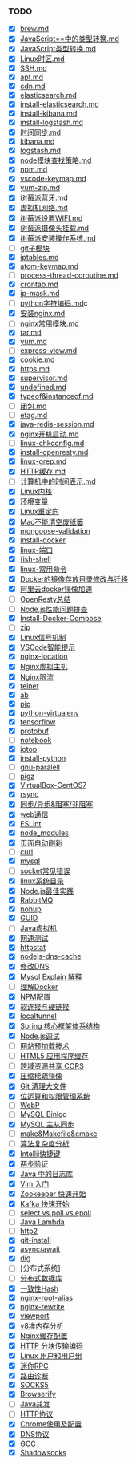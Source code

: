 ### TODO

- [x] [brew.md](brew.md)
- [x] [JavaScript==中的类型转换.md](JavaScript==中的类型转换.md)
- [x] [JavaScript类型转换.md](JavaScript类型转换.md)
- [x] [Linux时区.md](Linux时区.md)
- [x] [SSH.md](SSH.md)
- [x] [apt.md](apt.md)
- [x] [cdn.md](cdn.md)
- [x] [elasticsearch.md](elasticsearch.md)
- [x] [install-elasticsearch.md](install-elasticsearch.md)
- [x] [install-kibana.md](install-kibana.md)
- [x] [install-logstash.md](install-logstash.md)
- [x] [时间同步.md](时间同步.md)
- [x] [kibana.md](kibana.md)
- [x] [logstash.md](logstash.md)
- [x] [node模块查找策略.md](node模块查找策略.md)
- [x] [npm.md](npm.md)
- [x] [vscode-keymap.md](vscode-keymap.md)
- [x] [yum-zip.md](yum-zip.md)
- [x] [树莓派蓝牙.md](树莓派蓝牙.md)
- [x] [虚拟机网络.md](虚拟机网络.md)
- [x] [树莓派设置WIFI.md](树莓派设置WIFI.md)
- [x] [树莓派摄像头挂载.md](树莓派摄像头挂载.md)
- [x] [树莓派安装操作系统.md](树莓派安装操作系统.md)
- [ ] [git子模块](git-submodules.md)
- [x] [iptables.md](iptables.md)
- [x] [atom-keymap.md](atom-keymap.md)
- [ ] [process-thread-coroutine.md](process-thread-coroutine.md)
- [x] [crontab.md](crontab.md)
- [x] [ip-mask.md](ip-mask.md)
- [ ] [python字符编码.md](python字符编码.md)c
- [x] [安装nginx.md](安装nginx.md)
- [ ] [nginx常用模块.md](nginx常用模块.md)
- [x] [tar.md](tar.md)
- [x] [yum.md](yum.md)
- [ ] [express-view.md](express-view.md)
- [x] [cookie.md](cookie.md)
- [x] [https.md](https.md)
- [x] [supervisor.md](supervisor.md)
- [x] [undefined.md](undefined.md)
- [x] [typeof&instanceof.md](typeof&instanceof.md)
- [ ] [闭包.md](闭包.md)
- [ ] [etag.md](etag.md)
- [x] [java-redis-session.md](java-redis-session.md)
- [x] [nginx开机启动.md](nginx开机启动.md)
- [ ] [linux-chkconfig.md](linux-chkconfig.md)
- [x] [install-openresty.md](install-openresty.md)
- [x] [linux-grep.md](linux-grep.md)
- [x] [HTTP缓存.md](http-cache.md)
- [ ] [计算机中的时间表示.md](计算机中的时间表示.md)
- [x] [Linux内核](linux-kernel.md)
- [x] [环境变量](环境变量.md)
- [x] [Linux重定向](Linux重定向.md)
- [x] [Mac不能清空废纸篓](Mac不能清空废纸篓.md)
- [x] [mongoose-validation](mongoose-validation.md)
- [x] [install-docker](install-docker.md)
- [x] [linux-端口](linux-端口.md)
- [x] [fish-shell](fish-shell.md)
- [x] [linux-常用命令](linux-常用命令.md)
- [x] [Docker的镜像存放目录修改与迁移](Docker的镜像存放目录修改与迁移.md)
- [x] [阿里云docker镜像加速](阿里云docker镜像加速.md)
- [ ] [OpenResty总结](OpenResty总结.md)
- [ ] [Node.js性能问题排查](Node.js性能问题排查.md)
- [x] [Install-Docker-Compose](Install-Docker-Compose.md)
- [ ] [zip](zip.md)
- [x] [Linux信号机制](http://t.cn/RfGBh0H)
- [x] [VSCode智能提示](http://t.cn/Rftexm0)
- [x] [nginx-location](nginx-location.md)
- [x] [Nginx虚拟主机](nginx-virtual-host.md)
- [x] [Nginx限流](nginx-http-limit.md)
- [x] [telnet](telnet.md)  
- [x] [ab](ab.md)  
- [x] [pip](pip.md)
- [x] [python-virtualenv](python-virtualenv.md)
- [x] [tensorflow](tensorflow.md)
- [x] [protobuf](protobuf.md)
- [ ] [notebook](notebook.md)
- [x] [iotop](iotop.md)
- [x] [install-python](install-python.md)
- [ ] [gnu-paralell](gnu-paralell.md)
- [ ] [pigz](pigz.md)
- [x] [VirtualBox-CentOS7](VirtualBox-CentOS7.md)
- [x] [rsync](rsync.md)
- [x] [同步/异步&阻塞/非阻塞](synchronousVSasynchronous&blockingVSnon-blocking.md)
- [x] [web通信](web-messaging.md)
- [x] [ESLint](eslint.md)
- [x] [node_modules](node_modules.md)
- [x] [页面自动刷新](page-auto-refresh.md)
- [ ] [curl](curl.md)
- [x] [mysql](mysql.md)
- [ ] [socket常见错误](socket-error.md)
- [x] [linux系统目录](linux-system-directory.md)
- [x] [Node.js最佳实践](nodejs-best-practice.md)
- [x] [RabbitMQ](rabbitmq.md)
- [x] [nohup](nohup.md)
- [x] [GUID](GUID.md)
- [ ] [Java虚拟机](jvm.md)
- [x] [网速测试](speedtest.md)
- [x] [httpstat](httpstat.md)
- [x] [nodejs-dns-cache](nodejs-dns-cache.md)
- [x] [修改DNS](modify-dns.md)
- [x] [Mysql Explain 解释](mysql-explain.md)
- [ ] [理解Docker](understand-docker.md)
- [x] [NPM配置](npm-config.md)
- [x] [软连接与硬链接](soft-link&hard-link.md)
- [x] [localtunnel](localtunnel.md)
- [x] [Spring 核心框架体系结构](spring-framework.md)
- [x] [Node.js调试](node-debugger.md)
- [ ] [网站预加载技术](prefetching-preloading-prebrowsing.md)
- [ ] [HTML5 应用程序缓存](html5-application-cache.md)
- [ ] [跨域资源共享 CORS](cors.md)
- [x] [压缩稀疏镜像](compact-sparse-bundle-image.md)
- [x] [Git 清理大文件](git-delete-large-file.md)
- [x] [位运算和权限管理系统](bitwise-permission.md)
- [ ] [WebP](webp.md)
- [ ] [MySQL Binlog](mysql-binlog.md)
- [x] [MySQL 主从同步](mysql-master-slave.md)
- [ ] [make&Makefile&cmake](make-makefile-cmake.md)
- [ ] [算法复杂度分析](algorithmic-analysis.md)
- [x] [Intellij快捷键](intellij-keymap.md)
- [x] [两步验证](2fa.md)
- [x] [Java 中的日志库](java-logging.md)
- [x] [Vim 入门](vim.md)
- [x] [Zookeeper 快速开始](zookeeper.md)
- [x] [Kafka 快速开始](kafka.md)
- [ ] [select vs poll vs epoll](select-vs-poll-vs-epoll.md)
- [ ] [Java Lambda](java-lambda.md)
- [ ] [http2](http2.md)
- [x] [git-install](git-install.md)
- [x] [async/await](async-await.md)
- [x] [dig](dig.md)
- [ ] [分布式系统]
- [ ] [分布式数据库](https://github.com/tencent-wechat/phxsql)
- [x] [一致性Hash](consistent-hashing.md)
- [x] [nginx-root-alias](nginx-root-alias.md)
- [x] [nginx-rewrite](nginx-rewrite.md)
- [x] [viewport](viewport.md)
- [x] [v8堆内存分析](v8-heapdump.md)
- [x] [Nginx缓存配置](nginx-proxy-cache.md)
- [x] [HTTP 分块传输编码](chunked-transfer-encoding.md)
- [x] [Linux 用户和用户组](linux-user-group.md)
- [x] [迷你RPC](mini-rpc.md)
- [x] [路由诊断](traceroute.md)
- [x] [SOCKS5](socks5.md)
- [x] [Browserify](browserify.md)
- [ ] [Java并发](java.util.concurrent.md)
- [ ] [HTTP协议](http.md)
- [x] [Chrome使用及配置](chrome.md)
- [x] [DNS协议](dns.md)
- [x] [GCC](install-gcc.md)
- [x] [Shadowsocks](shadowsocks.md)
